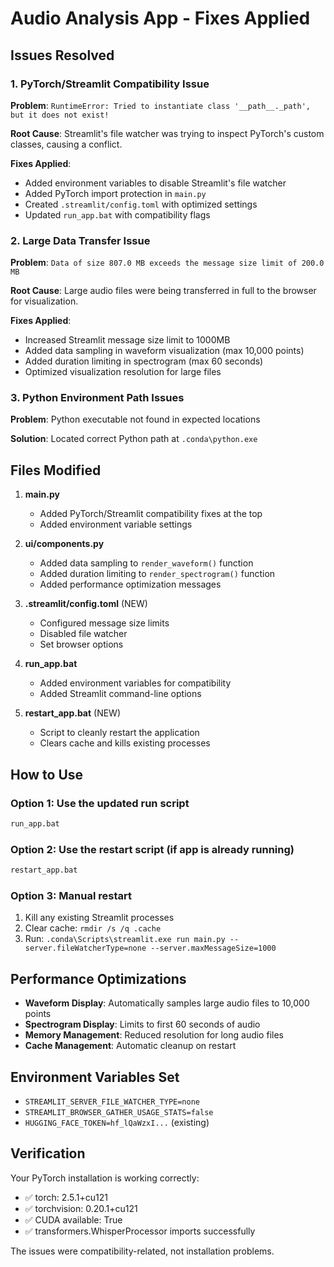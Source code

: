 # Audio Analysis App - Fixes Applied

## Issues Resolved

### 1. PyTorch/Streamlit Compatibility Issue
**Problem**: `RuntimeError: Tried to instantiate class '__path__._path', but it does not exist!`

**Root Cause**: Streamlit's file watcher was trying to inspect PyTorch's custom classes, causing a conflict.

**Fixes Applied**:
- Added environment variables to disable Streamlit's file watcher
- Added PyTorch import protection in `main.py`
- Created `.streamlit/config.toml` with optimized settings
- Updated `run_app.bat` with compatibility flags

### 2. Large Data Transfer Issue
**Problem**: `Data of size 807.0 MB exceeds the message size limit of 200.0 MB`

**Root Cause**: Large audio files were being transferred in full to the browser for visualization.

**Fixes Applied**:
- Increased Streamlit message size limit to 1000MB
- Added data sampling in waveform visualization (max 10,000 points)
- Added duration limiting in spectrogram (max 60 seconds)
- Optimized visualization resolution for large files

### 3. Python Environment Path Issues
**Problem**: Python executable not found in expected locations

**Solution**: Located correct Python path at `.conda\python.exe`

## Files Modified

1. **main.py**
   - Added PyTorch/Streamlit compatibility fixes at the top
   - Added environment variable settings

2. **ui/components.py**
   - Added data sampling to `render_waveform()` function
   - Added duration limiting to `render_spectrogram()` function
   - Added performance optimization messages

3. **.streamlit/config.toml** (NEW)
   - Configured message size limits
   - Disabled file watcher
   - Set browser options

4. **run_app.bat**
   - Added environment variables for compatibility
   - Added Streamlit command-line options

5. **restart_app.bat** (NEW)
   - Script to cleanly restart the application
   - Clears cache and kills existing processes

## How to Use

### Option 1: Use the updated run script
```bash
run_app.bat
```

### Option 2: Use the restart script (if app is already running)
```bash
restart_app.bat
```

### Option 3: Manual restart
1. Kill any existing Streamlit processes
2. Clear cache: `rmdir /s /q .cache`
3. Run: `.conda\Scripts\streamlit.exe run main.py --server.fileWatcherType=none --server.maxMessageSize=1000`

## Performance Optimizations

- **Waveform Display**: Automatically samples large audio files to 10,000 points
- **Spectrogram Display**: Limits to first 60 seconds of audio
- **Memory Management**: Reduced resolution for long audio files
- **Cache Management**: Automatic cleanup on restart

## Environment Variables Set

- `STREAMLIT_SERVER_FILE_WATCHER_TYPE=none`
- `STREAMLIT_BROWSER_GATHER_USAGE_STATS=false`
- `HUGGING_FACE_TOKEN=hf_lQaWzxI...` (existing)

## Verification

Your PyTorch installation is working correctly:
- ✅ torch: 2.5.1+cu121
- ✅ torchvision: 0.20.1+cu121  
- ✅ CUDA available: True
- ✅ transformers.WhisperProcessor imports successfully

The issues were compatibility-related, not installation problems. 
